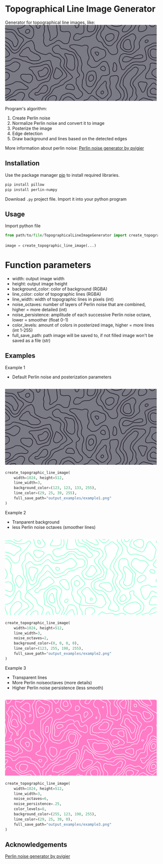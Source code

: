
# Topographical Line Image Generator

Generator for topographical line images, like: 
<br><img src="https://github.com/FilNez/TopographicalLineImageGenerator/blob/main/output_examples/example1.png" alt="Output example" width="500" height="250">

Program's algorithm:
1. Create Perlin noise
2. Normalize Perlin noise and convert it to image
3. Posterize the image
4. Edge detection
5. Draw background and lines based on the detected edges

More information about perlin noise: [Perlin noise generator by pvigier](https://github.com/pvigier/perlin-numpy)

## Installation
Use the package manager [pip](https://pip.pypa.io/en/stable/) to install required libraries.
```bash
pip install pillow
pip install perlin-numpy
```

Download `.py` project file.
Import it into your python program


## Usage

Import python file
```python
from path/to/file/TopographicalLineImageGenerator import create_topographic_line_image

image = create_topographic_line_image(...)
```

# Function parameters

- width: output image width
- height: output image height
- background_color: color of background (RGBA)
- line_color: color of topographic lines (RGBA)
- line_width: width of topographic lines in pixels (int)
- noise_octaves: number of layers of Perlin noise that are combined, higher = more detailed (int)
- noise_persistence: amplitude of each successive Perlin noise octave, lower = smoother (float 0-1)
- color_levels: amount of colors in posterized image, higher = more lines (int 1-255)
- full_save_path: path image will be saved to, if not filled image won't be saved as a file (str)

## Examples

Example 1
- Default Perlin noise and posterization parameters

<br><img src="https://github.com/FilNez/TopographicalLineImageGenerator/blob/main/output_examples/example1.png?" alt="Output example" width="500" height="250">
```python
create_topographic_line_image(
    width=1024, height=512,
    line_width=3,
    background_color=(123, 123, 133, 255),
    line_color=(29, 25, 39, 255),
    full_save_path="output_examples/example1.png"
)
```


Example 2
- Tranparent background
- less Perlin noise octaves (smoother lines)

<br><img src="https://github.com/FilNez/TopographicalLineImageGenerator/blob/main/output_examples/example2.png?" alt="Output example" width="500" height="250">
```python
create_topographic_line_image(
    width=1024, height=512,
    line_width=3,
    noise_octaves=2,
    background_color=(0, 0, 0, 0),
    line_color=(123, 255, 198, 255),
    full_save_path="output_examples/example2.png"
)
```


Example 3
- Transparent lines
- More  Perlin noiseoctaves (more details)
- Higher Perlin noise persistence (less smooth)

<br><img src="https://github.com/FilNez/TopographicalLineImageGenerator/blob/main/output_examples/example3.png?" alt="Output example" width="500" height="250">
```python
create_topographic_line_image(
    width=1024, height=512,
    line_width=3,
    noise_octaves=6,
    noise_persistence=.25,
    color_levels=8,
    background_color=(255, 123, 198, 255),
    line_color=(29, 25, 39, 0),
    full_save_path="output_examples/example3.png"
)
```


## Acknowledgements

 [Perlin noise generator by pvigier](https://github.com/pvigier/perlin-numpy)
